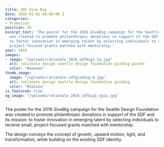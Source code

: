```yaml
---
title: SDF Give Big
date: 2016-01-01 00:00:00 Z
categories:
- Promotion
position: 26
excerpt_text: 'The poster for the 2016 GiveBig campaign for the Seattle Design Foundation
  was created to promote philanthropic donations in support of the SDF and its mission:
  to foster innovation in emerging talent by selecting individuals to receive small,
  project-focused grants matched with mentorship.'
year: 2016
images:
- image: "/uploads/rationale_2016_sdfbig1_1a.jpg"
  alt: rationale design seattle design foundation givebig poster
  color: "#aaaaaa"
thumb_image:
  image: "/uploads/rationale-sdfgivebig-0.jpg"
  alt: rationale design seattle design foundation givebig
  color: "#1a1a1a"
is_featured: true
og_image: "/uploads/rationale_2016_sdfbig1_og1a.jpg"
---
```


The poster for the 2016 GiveBig campaign for the Seattle Design Foundation was created to promote philanthropic donations in support of the SDF and its mission: to foster innovation in emerging talent by selecting individuals to receive small, project-focused grants matched with mentorship.

The design conveys the concept of growth, upward motion, light, and transformation, while building on the existing SDF identity.